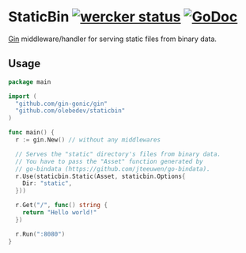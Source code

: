 # StaticBin [![wercker status](https://app.wercker.com/status/b026f59be5b3fb82aef510bfc46984f0/s "wercker status")](https://app.wercker.com/project/bykey/b026f59be5b3fb82aef510bfc46984f0) [![GoDoc](https://godoc.org/github.com/olebedev/staticbin?status.png)](https://godoc.org/github.com/olebedev/staticbin)

[Gin](https://github.com/gin-gonic/gin) middleware/handler for serving static files from binary data.  

## Usage

```go
package main

import (
  "github.com/gin-gonic/gin"
  "github.com/olebedev/staticbin"
)

func main() {
  r := gin.New() // without any middlewares

  // Serves the "static" directory's files from binary data.
  // You have to pass the "Asset" function generated by
  // go-bindata (https://github.com/jteeuwen/go-bindata).
  r.Use(staticbin.Static(Asset, staticbin.Options{
    Dir: "static",
  }))

  r.Get("/", func() string {
    return "Hello world!"
  })

  r.Run(":8080")
}
```
